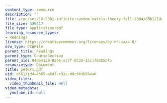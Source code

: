```yaml
---
content_type: resource
description: ''
file: /courses/18-338j-infinite-random-matrix-theory-fall-2004/d56121d44665a6d7c32ad9c30369b4a6_peters.pdf
file_size: 329417
file_type: application/pdf
learning_resource_types:
- Readings
license: https://creativecommons.org/licenses/by-nc-sa/4.0/
ocw_type: OCWFile
parent_title: Readings
parent_type: CourseSection
parent_uid: 04064129-824e-a37f-053d-15c1788b5bf5
resourcetype: Document
title: peters.pdf
uid: d56121d4-4665-a6d7-c32a-d9c30369b4a6
video_files:
  video_thumbnail_file: null
video_metadata:
  youtube_id: null
---
```

